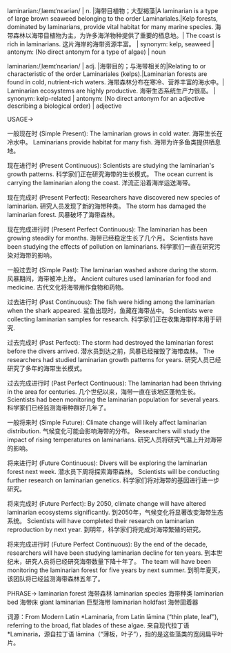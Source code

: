 laminarian:/ˌlæmɪˈnɛəriən/ | n. |海带目植物；大型褐藻|A laminarian is a type of large brown seaweed belonging to the order Laminariales.|Kelp forests, dominated by laminarians, provide vital habitat for many marine species. 海带森林以海带目植物为主，为许多海洋物种提供了重要的栖息地。| The coast is rich in laminarians. 这片海岸的海带资源丰富。 | synonym: kelp, seaweed | antonym:  (No direct antonym for a type of algae) | noun

laminarian:/ˌlæmɪˈnɛəriən/ | adj. |海带目的；与海带相关的|Relating to or characteristic of the order Laminariales (kelps).|Laminarian forests are found in cold, nutrient-rich waters. 海带森林分布在寒冷、营养丰富的海水中。|  Laminarian ecosystems are highly productive. 海带生态系统生产力很高。 | synonym: kelp-related | antonym: (No direct antonym for an adjective describing a biological order) | adjective


USAGE->

一般现在时 (Simple Present):
The laminarian grows in cold water.  海带生长在冷水中。
Laminarians provide habitat for many fish. 海带为许多鱼类提供栖息地。

现在进行时 (Present Continuous):
Scientists are studying the laminarian's growth patterns. 科学家们正在研究海带的生长模式。
The ocean current is carrying the laminarian along the coast. 洋流正沿着海岸运送海带。

现在完成时 (Present Perfect):
Researchers have discovered new species of laminarian. 研究人员发现了新的海带种类。
The storm has damaged the laminarian forest.  风暴破坏了海带森林。

现在完成进行时 (Present Perfect Continuous):
The laminarian has been growing steadily for months.  海带已经稳定生长了几个月。
Scientists have been studying the effects of pollution on laminarians. 科学家们一直在研究污染对海带的影响。

一般过去时 (Simple Past):
The laminarian washed ashore during the storm.  风暴期间，海带被冲上岸。
Ancient cultures used laminarian for food and medicine. 古代文化将海带用作食物和药物。

过去进行时 (Past Continuous):
The fish were hiding among the laminarian when the shark appeared.  鲨鱼出现时，鱼藏在海带丛中。
Scientists were collecting laminarian samples for research. 科学家们正在收集海带样本用于研究.

过去完成时 (Past Perfect):
The storm had destroyed the laminarian forest before the divers arrived.  潜水员到达之前，风暴已经摧毁了海带森林。
The researchers had studied laminarian growth patterns for years. 研究人员已经研究了多年的海带生长模式。

过去完成进行时 (Past Perfect Continuous):
The laminarian had been thriving in the area for centuries.  几个世纪以来，海带一直在该地区蓬勃生长。
Scientists had been monitoring the laminarian population for several years. 科学家们已经监测海带种群好几年了。

一般将来时 (Simple Future):
Climate change will likely affect laminarian distribution. 气候变化可能会影响海带的分布。
Researchers will study the impact of rising temperatures on laminarians. 研究人员将研究气温上升对海带的影响。

将来进行时 (Future Continuous):
Divers will be exploring the laminarian forest next week. 潜水员下周将探索海带森林。
Scientists will be conducting further research on laminarian genetics. 科学家们将对海带的基因进行进一步研究。

将来完成时 (Future Perfect):
By 2050, climate change will have altered laminarian ecosystems significantly. 到2050年，气候变化将显著改变海带生态系统。
Scientists will have completed their research on laminarian reproduction by next year.  到明年，科学家们将完成对海带繁殖的研究。

将来完成进行时 (Future Perfect Continuous):
By the end of the decade, researchers will have been studying laminarian decline for ten years. 到本世纪末，研究人员将已经研究海带数量下降十年了。
The team will have been monitoring the laminarian forest for five years by next summer. 到明年夏天，该团队将已经监测海带森林五年了。


PHRASE->
laminarian forest 海带森林
laminarian species 海带种类
laminarian bed 海带床
giant laminarian 巨型海带
laminarian holdfast 海带固着器


词源：From Modern Latin *Laminaria, from Latin lāmina (“thin plate, leaf”), referring to the broad, flat blades of these algae.  来自现代拉丁语 *Laminaria，源自拉丁语 lāmina（“薄板，叶子”），指的是这些藻类的宽阔扁平叶片。
